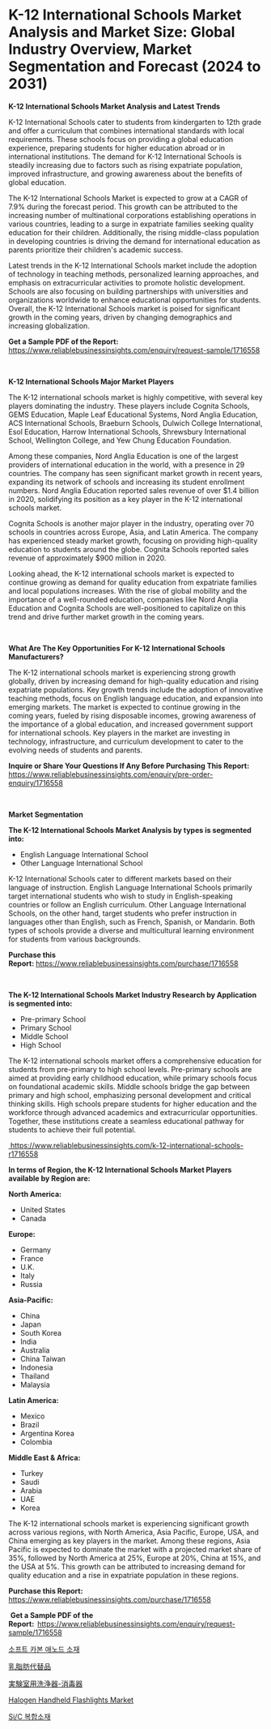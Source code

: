 <p><h1>K-12 International Schools Market Analysis and Market Size: Global Industry Overview, Market Segmentation and Forecast (2024 to 2031)</h1></p><p><strong>K-12 International Schools Market Analysis and Latest Trends</strong></p>
<p><p>K-12 International Schools cater to students from kindergarten to 12th grade and offer a curriculum that combines international standards with local requirements. These schools focus on providing a global education experience, preparing students for higher education abroad or in international institutions. The demand for K-12 International Schools is steadily increasing due to factors such as rising expatriate population, improved infrastructure, and growing awareness about the benefits of global education.</p><p>The K-12 International Schools Market is expected to grow at a CAGR of 7.9% during the forecast period. This growth can be attributed to the increasing number of multinational corporations establishing operations in various countries, leading to a surge in expatriate families seeking quality education for their children. Additionally, the rising middle-class population in developing countries is driving the demand for international education as parents prioritize their children's academic success.</p><p>Latest trends in the K-12 International Schools market include the adoption of technology in teaching methods, personalized learning approaches, and emphasis on extracurricular activities to promote holistic development. Schools are also focusing on building partnerships with universities and organizations worldwide to enhance educational opportunities for students. Overall, the K-12 International Schools market is poised for significant growth in the coming years, driven by changing demographics and increasing globalization.</p></p>
<p><strong>Get a Sample PDF of the Report:&nbsp;</strong> <a href="https://www.reliablebusinessinsights.com/enquiry/request-sample/1716558">https://www.reliablebusinessinsights.com/enquiry/request-sample/1716558</a></p>
<p>&nbsp;</p>
<p><strong>K-12 International Schools Major Market Players</strong></p>
<p><p>The K-12 international schools market is highly competitive, with several key players dominating the industry. These players include Cognita Schools, GEMS Education, Maple Leaf Educational Systems, Nord Anglia Education, ACS International Schools, Braeburn Schools, Dulwich College International, Esol Education, Harrow International Schools, Shrewsbury International School, Wellington College, and Yew Chung Education Foundation.</p><p>Among these companies, Nord Anglia Education is one of the largest providers of international education in the world, with a presence in 29 countries. The company has seen significant market growth in recent years, expanding its network of schools and increasing its student enrollment numbers. Nord Anglia Education reported sales revenue of over $1.4 billion in 2020, solidifying its position as a key player in the K-12 international schools market.</p><p>Cognita Schools is another major player in the industry, operating over 70 schools in countries across Europe, Asia, and Latin America. The company has experienced steady market growth, focusing on providing high-quality education to students around the globe. Cognita Schools reported sales revenue of approximately $900 million in 2020.</p><p>Looking ahead, the K-12 international schools market is expected to continue growing as demand for quality education from expatriate families and local populations increases. With the rise of global mobility and the importance of a well-rounded education, companies like Nord Anglia Education and Cognita Schools are well-positioned to capitalize on this trend and drive further market growth in the coming years.</p></p>
<p>&nbsp;</p>
<p><strong>What Are The Key Opportunities For K-12 International Schools Manufacturers?</strong></p>
<p><p>The K-12 international schools market is experiencing strong growth globally, driven by increasing demand for high-quality education and rising expatriate populations. Key growth trends include the adoption of innovative teaching methods, focus on English language education, and expansion into emerging markets. The market is expected to continue growing in the coming years, fueled by rising disposable incomes, growing awareness of the importance of a global education, and increased government support for international schools. Key players in the market are investing in technology, infrastructure, and curriculum development to cater to the evolving needs of students and parents.</p></p>
<p><strong>Inquire or Share Your Questions If Any Before Purchasing This Report:</strong> <a href="https://www.reliablebusinessinsights.com/enquiry/pre-order-enquiry/1716558">https://www.reliablebusinessinsights.com/enquiry/pre-order-enquiry/1716558</a></p>
<p>&nbsp;</p>
<p><strong>Market Segmentation</strong></p>
<p><strong>The K-12 International Schools Market Analysis by types is segmented into:</strong></p>
<p><ul><li>English Language International School</li><li>Other Language International School</li></ul></p>
<p><p>K-12 International Schools cater to different markets based on their language of instruction. English Language International Schools primarily target international students who wish to study in English-speaking countries or follow an English curriculum. Other Language International Schools, on the other hand, target students who prefer instruction in languages other than English, such as French, Spanish, or Mandarin. Both types of schools provide a diverse and multicultural learning environment for students from various backgrounds.</p></p>
<p><strong>Purchase this Report:&nbsp;</strong><a href="https://www.reliablebusinessinsights.com/purchase/1716558">https://www.reliablebusinessinsights.com/purchase/1716558</a></p>
<p>&nbsp;</p>
<p><strong>The K-12 International Schools Market Industry Research by Application is segmented into:</strong></p>
<p><ul><li>Pre-primary School</li><li>Primary School</li><li>Middle School</li><li>High School</li></ul></p>
<p><p>The K-12 international schools market offers a comprehensive education for students from pre-primary to high school levels. Pre-primary schools are aimed at providing early childhood education, while primary schools focus on foundational academic skills. Middle schools bridge the gap between primary and high school, emphasizing personal development and critical thinking skills. High schools prepare students for higher education and the workforce through advanced academics and extracurricular opportunities. Together, these institutions create a seamless educational pathway for students to achieve their full potential.</p></p>
<p><a href="https://www.reliablebusinessinsights.com/k-12-international-schools-r1716558">&nbsp;https://www.reliablebusinessinsights.com/k-12-international-schools-r1716558</a></p>
<p><strong>In terms of Region, the K-12 International Schools Market Players available by Region are:</strong></p>
<p>
    <p> <strong> North America: </strong>
        <ul>
            <li>United States</li>
            <li>Canada</li>
        </ul>
        </p> 
    <p> <strong> Europe: </strong>
        <ul>
            <li>Germany</li>
            <li>France</li>
            <li>U.K.</li>
            <li>Italy</li>
            <li>Russia</li>
        </ul>
        </p> 
    <p> <strong> Asia-Pacific: </strong>
        <ul>
            <li>China</li>
            <li>Japan</li>
            <li>South Korea</li>
            <li>India</li>
            <li>Australia</li>
            <li>China Taiwan</li>
            <li>Indonesia</li>
            <li>Thailand</li>
            <li>Malaysia</li>
        </ul>
        </p> 
    <p> <strong> Latin America: </strong>
        <ul>
            <li>Mexico</li>
            <li>Brazil</li>
            <li>Argentina Korea</li>
            <li>Colombia</li>
        </ul>
        </p> 
    <p> <strong> Middle East & Africa: </strong>
        <ul>
            <li>Turkey</li>
            <li>Saudi</li>
            <li>Arabia</li>
            <li>UAE</li>
            <li>Korea</li>
        </ul>
    </p>
    </p>
<p><p>The K-12 international schools market is experiencing significant growth across various regions, with North America, Asia Pacific, Europe, USA, and China emerging as key players in the market. Among these regions, Asia Pacific is expected to dominate the market with a projected market share of 35%, followed by North America at 25%, Europe at 20%, China at 15%, and the USA at 5%. This growth can be attributed to increasing demand for quality education and a rise in expatriate population in these regions.</p></p>
<p><strong>Purchase this Report: </strong><a href="https://www.reliablebusinessinsights.com/purchase/1716558">https://www.reliablebusinessinsights.com/purchase/1716558</a></p>
<p>&nbsp;<strong>Get a Sample PDF of the Report:&nbsp;&nbsp;</strong><a href="https://www.reliablebusinessinsights.com/enquiry/request-sample/1716558">https://www.reliablebusinessinsights.com/enquiry/request-sample/1716558</a></p>
<p><strong></strong></p>
<p><p><a href="https://github.com/novabrown3/Market-Research-Report-List-1/blob/main/1403614101485.md">소프트 카본 애노드 소재</a></p><p><a href="https://github.com/Sophiaard2003/Market-Research-Report-List-1/blob/main/1028763107338.md">乳脂肪代替品</a></p><p><a href="https://github.com/hilmi-2a/Market-Research-Report-List-1/blob/main/9033839107332.md">実験室用洗浄器-消毒器</a></p><p><a href="https://issuu.com/reportprime-2/docs/halogen-handheld-flashlights-market-size-2030.pptx">Halogen Handheld Flashlights Market</a></p><p><a href="https://github.com/durgin521/Market-Research-Report-List-1/blob/main/9695780101486.md">Si/C 복합소재</a></p></p>